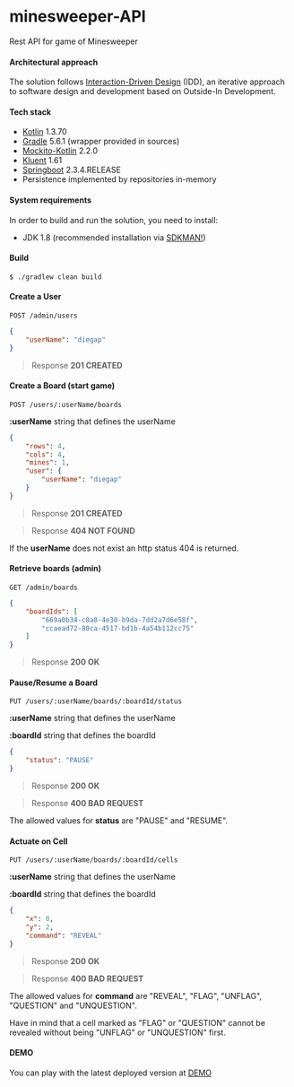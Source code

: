 # minesweeper-API
Rest API for game of Minesweeper

#### Architectural approach
The solution follows [Interaction-Driven Design](https://codurance.com/2017/12/08/introducing-idd/) (IDD), an iterative approach to software design
 and development based on Outside-In Development.
 
#### Tech stack
- [Kotlin](https://kotlinlang.org/) 1.3.70
- [Gradle](https://docs.gradle.org/5.5.1/userguide/userguide.html) 5.6.1 (wrapper provided in sources)
- [Mockito-Kotlin](https://github.com/nhaarman/mockito-kotlin) 2.2.0
- [Kluent](https://github.com/MarkusAmshove/Kluent) 1.61
- [Springboot](https://spring.io/projects/spring-boot) 2.3.4.RELEASE
- Persistence implemented by repositories in-memory

#### System requirements
In order to build and run the solution, you need to install:
   - JDK 1.8 (recommended installation via [SDKMAN!](https://sdkman.io/usage))

#### Build
    $ ./gradlew clean build
    
#### Create a User
```
POST /admin/users
```
```json
{
    "userName": "diegap"
}
```
> Response **201 CREATED**

#### Create a Board (start game)
```
POST /users/:userName/boards
```
**:userName**  string that defines the userName
```json
{
    "rows": 4,
    "cols": 4,
    "mines": 1,
    "user": {
        "userName": "diegap"
    }
}
```
> Response **201 CREATED**

> Response **404 NOT FOUND**

If the **userName** does not exist an http status 404 is returned.

#### Retrieve boards (admin)
```
GET /admin/boards
```
```json
{
    "boardIds": [
        "669a0b34-c8a8-4e30-b9da-7dd2a7d6e58f",
        "ccaead72-80ca-4517-bd1b-4a54b112cc75"
    ]
}
```
> Response **200 OK**

#### Pause/Resume a Board
```
PUT /users/:userName/boards/:boardId/status
```
**:userName** string that defines the userName

**:boardId** string that defines the boardId

```json
{
    "status": "PAUSE"
}
```
> Response **200 OK**

> Response **400 BAD REQUEST**

The allowed values for **status** are "PAUSE" and "RESUME".

#### Actuate on Cell
```
PUT /users/:userName/boards/:boardId/cells
```
**:userName** string that defines the userName

**:boardId** string that defines the boardId
```json
{
    "x": 0,
    "y": 2,
    "command": "REVEAL"
}
```
> Response **200 OK**

> Response **400 BAD REQUEST**

The allowed values for **command** are "REVEAL", "FLAG", "UNFLAG", "QUESTION" and "UNQUESTION".

Have in mind that a cell marked as "FLAG" or "QUESTION" cannot be revealed without being "UNFLAG" or "UNQUESTION" first.

#### DEMO
You can play with the latest deployed version at [DEMO](https://minesweeper-kata.herokuapp.com/admin/boards)
